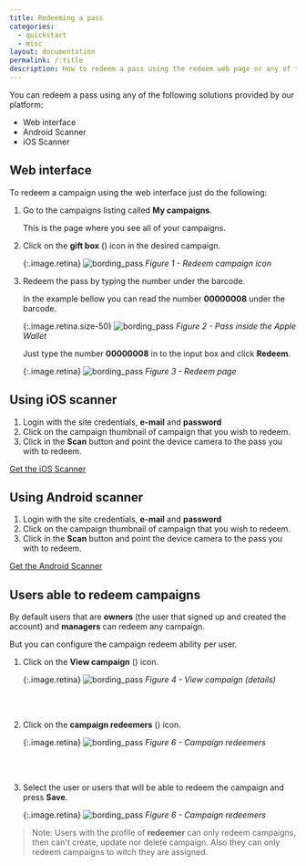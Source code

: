 ```yaml
---
title: Redeeming a pass
categories:
  - quickstart
  - misc
layout: documentation
permalink: /:title
description: How to redeem a pass using the redeem web page or any of the mobile apps and managing the redeemers (users that are allowed to redeem a given campaign).
---
```


You can redeem a pass using any of the following solutions provided by our platform:

- Web interface
- Android Scanner
- iOS Scanner

## Web interface

To redeem a campaign using the web interface just do the following:

1. Go to the campaigns listing called __My campaigns__.

    This is the page where you see all of your campaigns.

2. Click on the __gift box__ (<i class="fa fa-gift" aria-hidden="true"></i>) icon in the desired campaign.

    {:.image.retina}
    ![bording_pass](/assets/images/campaign_redeem_01.png)
    *Figure 1 - Redeem campaign icon*

3. Redeem the pass by typing the number under the barcode.

    In the example bellow you can read the number __00000008__ under the barcode.

    {:.image.retina.size-50}
    ![bording_pass](/assets/images/campaign_redeem_02.png)
    *Figure 2 - Pass inside the Apple Wallet*

    Just type the number __00000008__ in to the input box and click __Redeem__.

    {:.image.retina}
    ![bording_pass](/assets/images/campaign_redeem_03.png)
    *Figure 3 - Redeem page*

## Using iOS scanner

  1. Login with the site credentials, __e-mail__ and __password__
  2. Click on the campaign thumbnail of campaign that you wish to redeem.
  3. Click in the __Scan__ button and point the device camera to the pass you with to redeem.

  <a href="/scanners/#ios-scanner" class="btn-next">Get the iOS Scanner</a>

## Using Android scanner

1. Login with the site credentials, __e-mail__ and __password__
2. Click on the campaign thumbnail of campaign that you wish to redeem.
3. Click in the __Scan__ button and point the device camera to the pass you with to redeem.

<a href="/scanners/#android-scanner" class="btn-next">Get the Android Scanner</a>

## Users able to redeem campaigns

By default users that are __owners__ (the user that signed up and created the account) and __managers__ can redeem any campaign.

But you can configure the campaign redeem ability per user.

  1. Click on the __View campaign__ (<i class="fa fa-eye" aria-hidden="true"></i>) icon.

      {:.image.retina}
      ![bording_pass](/assets/images/campaign_redeem_04.png)
      *Figure 4 - View campaign (details)*

      <br />
      <br />

  2. Click on the __campaign redeemers__ (<i class="fa fa-users" aria-hidden="true"></i>) icon.

      {:.image.retina}
      ![bording_pass](/assets/images/campaign_redeem_05.png)
      *Figure 6 - Campaign redeemers*

      <br />
      <br />

  3. Select the user or users that will be able to redeem the campaign and press __Save__.

      {:.image.retina}
      ![bording_pass](/assets/images/campaign_redeem_06.png)
      *Figure 6 - Campaign redeemers*


> Note: Users with the profile of __redeemer__ can only redeem campaigns, then can't create, update nor delete campaign. Also they can only redeem campaigns to witch they are assigned.

